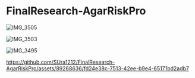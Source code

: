 # FinalResearch-AgarRiskPro

![IMG_3505](https://github.com/SUra1212/FinalResearch-AgarRiskPro/assets/89268636/05d13e43-ab86-4cda-935a-848eccefe253)

![IMG_3503](https://github.com/SUra1212/FinalResearch-AgarRiskPro/assets/89268636/d498220b-aff1-4ca0-90ea-98de927b2b98)

![IMG_3495](https://github.com/SUra1212/FinalResearch-AgarRiskPro/assets/89268636/1c0f5687-57af-443f-9a08-09b90e92142f)

https://github.com/SUra1212/FinalResearch-AgarRiskPro/assets/89268636/fd24e38c-7513-42ee-b9e4-65171bd2adb7

